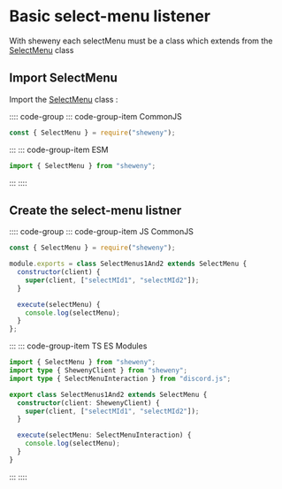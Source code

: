 # Basic select-menu listener

With sheweny each selectMenu must be a class which extends from the [SelectMenu](../../doc/structures/SelectMenu.md) class

## Import SelectMenu

Import the [SelectMenu](../../doc/structures/SelectMenu.md) class :

:::: code-group
::: code-group-item CommonJS

```js
const { SelectMenu } = require("sheweny");
```

:::
::: code-group-item ESM

```js
import { SelectMenu } from "sheweny";
```

:::
::::

## Create the select-menu listner

:::: code-group
::: code-group-item JS CommonJS

```js
const { SelectMenu } = require("sheweny");

module.exports = class SelectMenus1And2 extends SelectMenu {
  constructor(client) {
    super(client, ["selectMId1", "selectMId2"]);
  }

  execute(selectMenu) {
    console.log(selectMenu);
  }
};
```

:::
::: code-group-item TS ES Modules

```ts
import { SelectMenu } from "sheweny";
import type { ShewenyClient } from "sheweny";
import type { SelectMenuInteraction } from "discord.js";

export class SelectMenus1And2 extends SelectMenu {
  constructor(client: ShewenyClient) {
    super(client, ["selectMId1", "selectMId2"]);
  }

  execute(selectMenu: SelectMenuInteraction) {
    console.log(selectMenu);
  }
}
```

:::
::::
